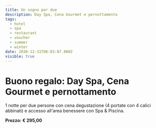 ```yaml
---
title: Un sogno per due
description: Day Spa, Cena Gourmet e pernottamento
tags:
  - hotel
  - spa
  - restaurant
  - voucher
  - summer
  - winter
date: 2030-12-31T06:03:07.000Z
visible: true
---
```


# Buono regalo: Day Spa, Cena Gourmet e pernottamento

1 notte per due persone con cena degustazione (4 portate con 4 calici abbinati) e accesso all'area benessere con Spa & Piscina.

**Prezzo: € 295,00**
